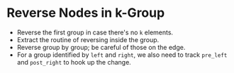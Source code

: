 # Reverse Nodes in k-Group

* Reverse the first group in case there's no `k` elements.
* Extract the routine of reversing inside the group.
* Reverse group by group; be careful of those on the edge.
* For a group identified by `left` and `right`, we also need to track `pre_left` and `post_right` to hook up the change.